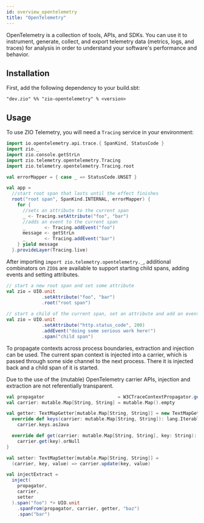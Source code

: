 ```yaml
---
id: overview_opentelemetry
title: "OpenTelemetry"
---
```


OpenTelemetry is a collection of tools, APIs, and SDKs. You can use it to instrument, generate, collect, and export telemetry data (metrics, logs, and traces) for analysis in order to understand your software's performance and behavior.

## Installation

First, add the following dependency to your build.sbt:
```
"dev.zio" %% "zio-opentelemetry" % <version>
```

## Usage

To use ZIO Telemetry, you will need a `Tracing` service in your environment:

```scala
import io.opentelemetry.api.trace.{ SpanKind, StatusCode }
import zio._
import zio.console.getStrLn
import zio.telemetry.opentelemetry.Tracing
import zio.telemetry.opentelemetry.Tracing.root

val errorMapper = { case _ => StatusCode.UNSET }

val app = 
  //start root span that lasts until the effect finishes
  root("root span", SpanKind.INTERNAL, errorMapper) {
    for {
      //sets an attribute to the current span
      _ <- Tracing.setAttribute("foo", "bar")
      //adds an event to the current span
      _       <- Tracing.addEvent("foo")
      message <- getStrLn
      _       <- Tracing.addEvent("bar")
    } yield message
  }.provideLayer(Tracing.live)
```

After importing `import zio.telemetry.opentelemetry._`, additional combinators
on `ZIO`s are available to support starting child spans, adding events and setting attributes.

```scala
// start a new root span and set some attribute
val zio = UIO.unit
             .setAttribute("foo", "bar")
             .root("root span")
          
// start a child of the current span, set an attribute and add an event
val zio = UIO.unit
             .setAttribute("http.status_code", 200)
             .addEvent("doing some serious work here!")
             .span("child span")
```

To propagate contexts across process boundaries, extraction and injection can be
used. The current span context is injected into a carrier, which is passed
through some side channel to the next process. There it is injected back and a
child span of it is started.

Due to the use of the (mutable) OpenTelemetry carrier APIs, injection and extraction
are not referentially transparent.

```scala
val propagator                           = W3CTraceContextPropagator.getInstance()
val carrier: mutable.Map[String, String] = mutable.Map().empty

val getter: TextMapGetter[mutable.Map[String, String]] = new TextMapGetter[mutable.Map[String, String]] {
  override def keys(carrier: mutable.Map[String, String]): lang.Iterable[String] =
    carrier.keys.asJava

  override def get(carrier: mutable.Map[String, String], key: String): String =
    carrier.get(key).orNull
}

val setter: TextMapSetter[mutable.Map[String, String]] =
  (carrier, key, value) => carrier.update(key, value)

val injectExtract =
  inject(
    propagator,
    carrier,
    setter
  ).span("foo") *> UIO.unit
    .spanFrom(propagator, carrier, getter, "baz")
    .span("bar")
```